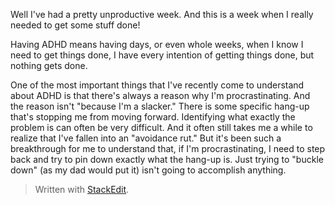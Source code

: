 Well I've had a pretty unproductive week. And this is a week when I really needed to get some stuff done!

Having ADHD means having days, or even whole weeks, when I know I need to get things done, I have every intention of getting things done, but nothing gets done.

One of the most important things that I've recently come to understand about ADHD is that there's always a reason why I'm procrastinating. And the reason isn't "because I'm a slacker." There is some specific hang-up that's stopping me from moving forward. Identifying what exactly the problem is can often be very difficult. And it often still takes me a while to realize that I've fallen into an "avoidance rut." But it's been such a breakthrough for me to understand that, if I'm procrastinating, I need to step back and try to pin down exactly what the hang-up is. Just trying to "buckle down" (as my dad would put it) isn't going to accomplish anything.

 



> Written with [StackEdit](https://stackedit.io/).
<!--stackedit_data:
eyJoaXN0b3J5IjpbMTA2MTc1NTY4MSwyMTE3MDY5OTI3LC0yMz
EzMzMwMDIsNzQxOTY5ODc3XX0=
-->